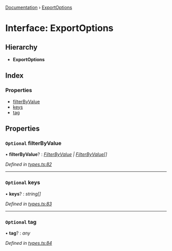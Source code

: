 [Documentation](../README.md) › [ExportOptions](exportoptions.md)

# Interface: ExportOptions

## Hierarchy

* **ExportOptions**

## Index

### Properties

* [filterByValue](exportoptions.md#optional-filterbyvalue)
* [keys](exportoptions.md#optional-keys)
* [tag](exportoptions.md#optional-tag)

## Properties

### `Optional` filterByValue

• **filterByValue**? : *[FilterByValue](../README.md#filterbyvalue) | [FilterByValue](../README.md#filterbyvalue)[]*

*Defined in [types.ts:82](https://github.com/badbatch/cachemap/blob/b180798/packages/core/src/types.ts#L82)*

___

### `Optional` keys

• **keys**? : *string[]*

*Defined in [types.ts:83](https://github.com/badbatch/cachemap/blob/b180798/packages/core/src/types.ts#L83)*

___

### `Optional` tag

• **tag**? : *any*

*Defined in [types.ts:84](https://github.com/badbatch/cachemap/blob/b180798/packages/core/src/types.ts#L84)*
